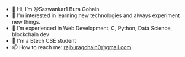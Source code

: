 - 👋 Hi, I’m @Saswankar1 Bura Gohain
- 👀 I’m interested in learning new technologies and always experiment new things.
- 🌱 I’m experienced in Web Development, C, Python, Data Science, blockchain dev
- 💞️ I'm a Btech CSE student 
- 📫 How to reach me: rajburagohain0@gmail.com

<!---
Saswankar1/Saswankar1 is a ✨ special ✨ repository because its `README.md` (this file) appears on your GitHub profile.
You can click the Preview link to take a look at your changes.
--->
